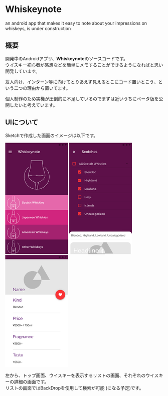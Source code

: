 # Whiskeynote
an android app that makes it easy to note about your impressions on whiskeys, is under construction  

## 概要
開発中のAndroidアプリ、**Whiskeynote**のソースコードです。  
ウイスキー初心者が感想などを簡単にメモすることができるようになればと思い開発しています。  
  
友人向け、インターン等に向けてとりあえず見えるとこにコード置いとこう、という二つの理由から置いてます。
  
個人制作のため実機が圧倒的に不足しているのでまずは近いうちにベータ版を公開したいと考えています。  
  
  
## UIについて
Sketchで作成した画面のイメージは以下です。

<img src="https://github.com/aosa4054/Whiskeynote-legacy/blob/master/img/top.png" width="200">          <img src="https://github.com/aosa4054/Whiskeynote-legacy/blob/master/img/list.png" width="200">          <img src="https://github.com/aosa4054/Whiskeynote-legacy/blob/master/img/detail.png" width="200">
  
左から、トップ画面、ウイスキーを表示するリストの画面、それぞれのウイスキーの詳細の画面です。  
リストの画面ではBackDropを使用して検索が可能 (になる予定)です。  
